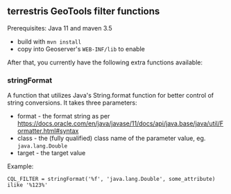 ## terrestris GeoTools filter functions

Prerequisites: Java 11 and maven 3.5

* build with `mvn install`
* copy into Geoserver's `WEB-INF/lib` to enable

After that, you currently have the following extra functions available:

### stringFormat

A function that utilizes Java's String.format function for better control of string conversions. It takes three parameters:

* format - the format string as per https://docs.oracle.com/en/java/javase/11/docs/api/java.base/java/util/Formatter.html#syntax
* class - the (fully qualified) class name of the parameter value, eg. `java.lang.Double` 
* target - the target value

Example:

`CQL_FILTER = stringFormat('%f', 'java.lang.Double', some_attribute) ilike '%123%'`
